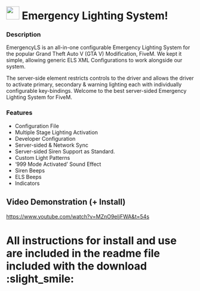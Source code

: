 # <img src="https://infimpsolutions.com/wp-content/uploads/2020/11/els.png" width="35" height="35" /> **Emergency Lighting System!**

### Description

EmergencyLS is an all-in-one configurable Emergency Lighting System for the popular Grand Theft Auto V (GTA V) Modification, FiveM. We kept it simple, allowing generic ELS XML Configurations to work alongside our system.

The server-side element restricts controls to the driver and allows the driver to activate primary, secondary & warning lighting each with individually configurable key-bindings. Welcome to the best server-sided Emergency Lighting System for FiveM.


### Features


* Configuration File
* Multiple Stage Lighting Activation
* Developer Configuration
* Server-sided & Network Sync
* Server-sided Siren Support as Standard.
* Custom Light Patterns
* ‘999 Mode Activated’ Sound Effect
* Siren Beeps
* ELS Beeps
* Indicators

## Video Demonstration (+ Install)
https://www.youtube.com/watch?v=MZnO9eIjFWA&t=54s

# **All instructions for install and use are included in the readme file included with the download :slight_smile:** 
